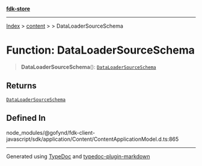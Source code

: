 [**fdk-store**](../../../README.md)
***

[Index](../../../API.md) > [content](../../README.md) > [<internal>](../README.md) > DataLoaderSourceSchema

# Function: DataLoaderSourceSchema

> **DataLoaderSourceSchema**(): [`DataLoaderSourceSchema`](../type-aliases/type-alias.DataLoaderSourceSchema.md)

## Returns

[`DataLoaderSourceSchema`](../type-aliases/type-alias.DataLoaderSourceSchema.md)

## Defined In

node\_modules/@gofynd/fdk-client-javascript/sdk/application/Content/ContentApplicationModel.d.ts:865

***
Generated using [TypeDoc](https://typedoc.org/) and [typedoc-plugin-markdown](https://www.npmjs.com/package/typedoc-plugin-markdown)
